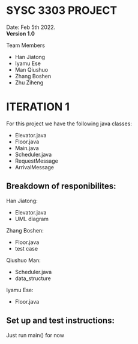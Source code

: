 # SYSC 3303 PROJECT

Date: Feb 5th 2022.  
**Version 1.0**

Team Members
- Han Jiatong
- Iyamu Ese
- Man Qiushuo
- Zhang Boshen
- Zhu Ziheng

# ITERATION 1 
For this project we have the following java classes:
- Elevator.java
- Floor.java
- Main.java
- Scheduler.java
- RequestMessage
- ArrivalMessage

## Breakdown of responibilites:
Han Jiatong:
- Elevator.java
- UML diagram

Zhang Boshen:
- Floor.java
- test case

Qiushuo Man:
- Scheduler.java
- data_structure

Iyamu Ese:
- Floor.java
## Set up and test instructions:
Just run main() for now
